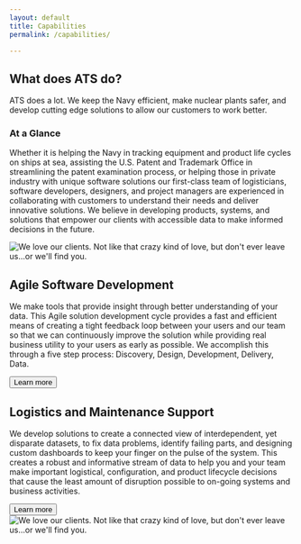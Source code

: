 ```yaml
---
layout: default
title: Capabilities
permalink: /capabilities/

---
```

<article class="hero hero--about">
    <div class="hero__content hero__content--short">
        <h2 class="hero__title">What does ATS do?</h2>
        <p class="hero__summary">ATS does a lot. We keep the Navy efficient, make nuclear plants safer, and develop cutting edge solutions to allow our customers to work better.</p>    
    </div>
</article>

<section class="capabilities-intro">
    <article>
        <h3>At a Glance</h3>
        <p>Whether it is helping the Navy in tracking equipment and product life cycles on ships at sea, assisting the U.S. Patent and Trademark Office in streamlining the patent examination process, or helping those in private industry with unique software solutions our first-class team of logisticians, software developers, designers, and project managers are experienced in collaborating with customers to understand their needs and deliver innovative solutions. We believe in developing products, systems, and solutions that empower our clients with accessible data to make informed decisions in the future.</p>
    </article>
</section>

<div class="capabilities-inverse">
    <section class="capabilities-software">
        <article class="">
            <img src="{{ site.baseurl }}/assets/images/about-1.jpg" alt="We love our clients. Not like that crazy kind of love, but don't ever leave us...or we'll find you.">
        </article>
        <article class="">
            <h2>Agile Software Development</h2>
            <p>We make tools that provide insight through better understanding of your data. This Agile solution development cycle provides a fast and efficient means of creating a tight feedback loop between your users and our team so that we can continuously improve the solution while providing real business utility to your users as early as possible. We accomplish this through a five step process: Discovery, Design, Development, Delivery, Data.</p>
            <button class="button--outline">Learn more</button>
        </article>
    </section>
</div>

<section class="capabilities-msg">
    <article class="">
        <h2>Logistics and Maintenance Support</h2>
        <p>We develop solutions to create a connected view of interdependent, yet disparate datasets, to fix data problems, identify failing parts, and designing custom dashboards to keep your finger on the pulse of the system.  This creates a robust and informative stream of data to help you and your team make important logistical, configuration, and product lifecycle decisions that cause the least amount of disruption possible to on-going systems and business activities.</p>
        <button class="button--outline">Learn more</button>
    </article>
    <article>
        <img src="{{ site.baseurl }}/assets/images/about-1.jpg" alt="We love our clients. Not like that crazy kind of love, but don't ever leave us...or we'll find you.">
    </article>
</section>

